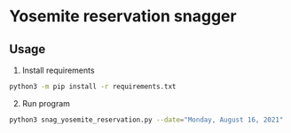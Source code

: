 # Yosemite reservation snagger

## Usage
1. Install requirements
```sh
python3 -m pip install -r requirements.txt
```
2. Run program
```sh
python3 snag_yosemite_reservation.py --date="Monday, August 16, 2021"
```
